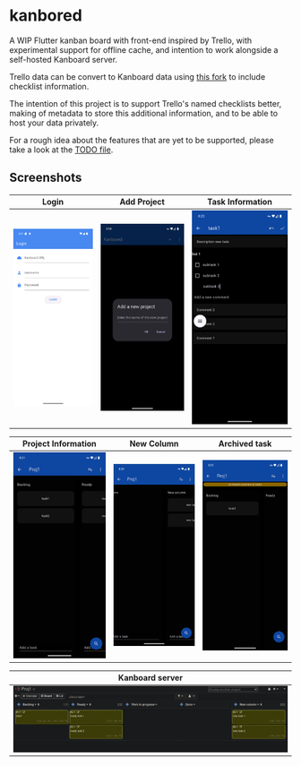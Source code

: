# kanbored

A WIP Flutter kanban board with front-end inspired by Trello, with experimental support for offline cache, and intention to work alongside a self-hosted Kanboard server.

Trello data can be convert to Kanboard data using [this fork](https://github.com/KishanPRao/TrelloJSON2Kanboard/tree/feature/additional-trello-features) to include checklist information.

The intention of this project is to support Trello's named checklists better, making of metadata to store this additional information, and to be able to host your data privately.

For a rough idea about the features that are yet to be supported, please take a look at the [TODO file](TODO.md).

## Screenshots

| Login                                                                                                    | Add Project                                                                                                 | Task Information                                                                                             |
|----------------------------------------------------------------------------------------------------------|-------------------------------------------------------------------------------------------------------------|--------------------------------------------------------------------------------------------------------------|
| <div style="text-align: center;"><img src="screenshots/login.jpg" alt="Description" width="400" /></div> | <div style="text-align: center;"><img src="screenshots/add_proj.jpg" alt="Description" width="400" /></div> | <div style="text-align: center;"><img src="screenshots/task_data.jpg" alt="Description" width="400" /></div> |

| Project Information                                                                                        | New Column                                                                                                    | Archived task                                                                                                    |
|------------------------------------------------------------------------------------------------------------|---------------------------------------------------------------------------------------------------------------|------------------------------------------------------------------------------------------------------------------|
| <div style="text-align: center;"><img src="screenshots/project.jpg" alt="Description" width="400" /></div> | <div style="text-align: center;"><img src="screenshots/new_column.jpg" alt="Description" width="400" /></div> | <div style="text-align: center;"><img src="screenshots/archived_task.jpg" alt="Description" width="400" /></div> |

| Kanboard server                                     |
|-----------------------------------------------------|
| ![Kanboard server](screenshots/kanboard_server.jpg) |
